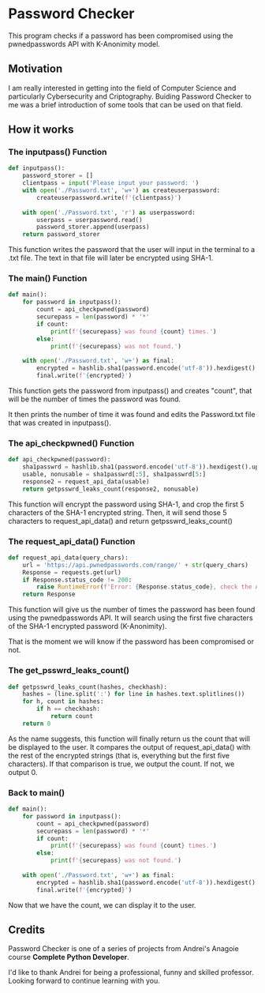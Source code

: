 
# Password Checker
This program checks if a password has been compromised using the pwnedpasswords API with K-Anonimity model.

## Motivation
I am really interested in getting into the field of Computer Science and particularly Cybersecurity and Criptography. Buiding Password Checker to me was a brief introduction of some tools that can be used on that field.

## How it works

### The inputpass() Function

```python
def inputpass():
    password_storer = []
    clientpass = input('Please input your password: ')
    with open('./Password.txt', 'w+') as createuserpassword:
        createuserpassword.write(f'{clientpass}')
    
    with open('./Password.txt', 'r') as userpassword:
        userpass = userpassword.read()
        password_storer.append(userpass)
    return password_storer
```
This function writes the password that the user will input in the terminal to a .txt file. The text in that file will later be encrypted using SHA-1.

### The main() Function

```python
def main():
    for password in inputpass():
        count = api_checkpwned(password)
        securepass = len(password) * '*'
        if count:
            print(f'{securepass} was found {count} times.')
        else:
            print(f'{securepass} was not found.')
    
    with open('./Password.txt', 'w+') as final:
        encrypted = hashlib.sha1(password.encode('utf-8')).hexdigest().upper()
        final.write(f'{encrypted}')

```        
This function gets the password from inputpass() and creates "count", that will be the number of times the password was found.

It then prints the number of time it was found and edits the Password.txt file that was created in inputpass().

### The api_checkpwned() Function

```python
def api_checkpwned(password):
    sha1passwrd = hashlib.sha1(password.encode('utf-8')).hexdigest().upper()
    usable, nonusable = sha1passwrd[:5], sha1passwrd[5:]
    response2 = request_api_data(usable)
    return getpsswrd_leaks_count(response2, nonusable)
```
This function will encrypt the password using SHA-1, and crop the first 5 characters of the SHA-1 encrypted string. Then, it will send those 5 characters to request_api_data() and return getpsswrd_leaks_count()

### The request_api_data() Function 

```python
def request_api_data(query_chars):
    url = 'https://api.pwnedpasswords.com/range/' + str(query_chars)
    Response = requests.get(url)
    if Response.status_code != 200:
        raise RuntimeError(f'Error: {Response.status_code}, check the API and try again.')
    return Response
```
This function will give us the number of times the password has been found using the pwnedpasswords API. It will search using the first five characters of the SHA-1 encrypted password (K-Anonimity).

That is the moment we will know if the password has been compromised or not.

### The get_psswrd_leaks_count()
```python
def getpsswrd_leaks_count(hashes, checkhash):
    hashes = (line.split(':') for line in hashes.text.splitlines())
    for h, count in hashes:
        if h == checkhash:
            return count
    return 0
```
As the name suggests, this function will finally return us the count that will be displayed to the user. It compares the output of request_api_data() with the rest of the encrypted strings (that is, everything but the first five characters). If that comparison is true, we output the count. If not, we output 0.

### Back to main()
```python
def main():
    for password in inputpass():
        count = api_checkpwned(password)
        securepass = len(password) * '*'
        if count:
            print(f'{securepass} was found {count} times.')
        else:
            print(f'{securepass} was not found.')
    
    with open('./Password.txt', 'w+') as final:
        encrypted = hashlib.sha1(password.encode('utf-8')).hexdigest().upper()
        final.write(f'{encrypted}')
```
Now that we have the count, we can display it to the user.

## Credits
Password Checker is one of a series of projects from Andrei's Anagoie course **Complete Python Developer**.

I'd like to thank Andrei for being a professional, funny and skilled professor. Looking forward to continue learning with you.






